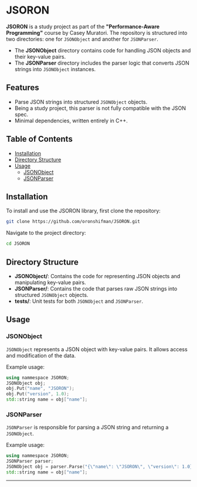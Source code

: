 # JSORON

**JSORON** is a study project as part of the **"Performance-Aware Programming"** course by Casey Muratori. The repository is structured into two directories: one for `JSONObject` and another for `JSONParser`.

- The **JSONObject** directory contains code for handling JSON objects and their key-value pairs.
- The **JSONParser** directory includes the parser logic that converts JSON strings into `JSONObject` instances.

## Features

- Parse JSON strings into structured `JSONObject` objects.
- Being a study project, this parser is not fully compatible with the JSON spec.
- Minimal dependencies, written entirely in C++.
  
## Table of Contents

- [Installation](#installation)
- [Directory Structure](#directory-structure)
- [Usage](#usage)
  - [JSONObject](#jsonobject)
  - [JSONParser](#jsonparser)

## Installation

To install and use the JSORON library, first clone the repository:

```bash
git clone https://github.com/oronshifman/JSORON.git
```

Navigate to the project directory:

```bash
cd JSORON
```

## Directory Structure

- **JSONObject/**: Contains the code for representing JSON objects and manipulating key-value pairs.
- **JSONParser/**: Contains the code that parses raw JSON strings into structured `JSONObject` objects.
- **tests/**: Unit tests for both `JSONObject` and `JSONParser`.

## Usage

### JSONObject

`JSONObject` represents a JSON object with key-value pairs. It allows access and modification of the data.

Example usage:

```cpp
using nammespace JSORON;
JSONObject obj;
obj.Put("name", "JSORON");
obj.Put("version", 1.0);
std::string name = obj["name"];
```

### JSONParser

`JSONParser` is responsible for parsing a JSON string and returning a `JSONObject`.

Example usage:

```cpp
using nammespace JSORON;
JSONParser parser;
JSONObject obj = parser.Parse("{\"name\": \"JSORON\", \"version\": 1.0}");
std::string name = obj["name"];
```

---
